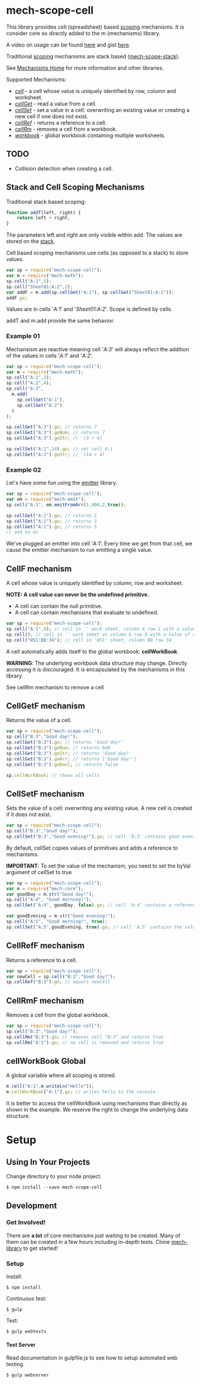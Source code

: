 [mech-home-link]: https://github.com/mechanisms/mech "Home repository for mechanisms"
[mech-scope-stack-home-link]: https://github.com/mechanismsjs/mech-scope-stack "Stack based scoping mechanisms."
[mech-emit-link]: https://github.com/mechanismsjs/mech-emit "Mechanisms for emitting data"


# mech-scope-cell

This library provides cell (spreadsheet) based [scoping](https://en.wikipedia.org/wiki/Scope_%28computer_science%29) mechanisms. It is consider core so directly added to the m (mechanisms) library.

A video on usage can be found [here](http://youtu.be/3gSiYtBEMjY) and gist [here](https://gist.github.com/erichosick/d036582d9b9b28a11e01).

Traditional [scoping](https://en.wikipedia.org/wiki/Scope_%28computer_science%29) mechanisms are stack based ([mech-scope-stack][mech-scope-stack-home-link]).

See [Mechanisms Home][mech-home-link] for more information and other libraries.

Supported Mechanisms:

* *[cell](#cell-mechanism)* - a cell whose value is uniquely identified by row, column and worksheet.
* *[cellGet](#cellget-mechanism)* - read a value from a cell.
* *[cellSet](#cellset-mechanism)* - set a value in a cell: overwriting an existing value or creating a new cell if one does not exist.
* *[cellRef](#cellref-mechanism)* - returns a reference to a cell.
* *[cellRm](#cellrm-mechanism)* - removes a cell from a workbook.
* *[workbook](#workbook-global)* - global workbook containing multiple worksheets.

## TODO

* Collision detection when creating a cell.

## Stack and Cell Scoping Mechanisms

Traditional stack based scoping:

```javascript
function addT(left, right) {
    return left + right;
}
```
The parameters left and right are only visible within add. The values are stored on the [stack](https://en.wikipedia.org/wiki/Stack-based_memory_allocation).

Cell based scoping mechanisms use cells (as opposed to a stack) to store values.

```javascript
var sp = require("mech-scope-cell");
var m = require("mech-math");
sp.cell("A:1",5);
sp.cell("Sheet01:A:2",2);
var addF = m.add(sp.cellGet("A:1"), sp.cellGet("Sheet01:A:2"));
addF.go;
```

Values are in cells '*A:1*' and '*Sheet01:A:2*'. Scope is defined by cells.

addT and m.add provide the same behavior.

### Example 01

Mechansism are reactive meaning cell '*A:3*' will always reflect the addition of the values in cells '*A:1*' and '*A:2*'.

```javascript
var sp = require("mech-scope-cell");
var m = require("mech-math");
sp.cell("A:1",3);
sp.cell("A:2",4);
sp.cell("A:3",
  m.add(
    sp.cellGet("A:1"),
    sp.cellGet("A:2")
  )
);

sp.cellGet("A:3").go; // returns 7
sp.cellGet("A:3").goNum; // returns 7
sp.cellGet("A:3").goStr; // '(3 + 4)

sp.cellSet("A:1",14).go; // set cell A:1
sp.cellGet("A:3").goStr; // '(14 + 4)
```

### Example 02

Let's have some fun using the [emitter][mech-emit-link] library.

```javascript
var sp = require("mech-scope-cell");
var em = require("mech-emit");
sp.cell("A:1", em.emitFromArr(1,400,2,true));

sp.cellGet("A:1").go; // returns 1
sp.cellGet("A:1").go; // returns 3
sp.cellGet("A:1").go; // returns 5
// and so on
```
We've plugged an emitter into cell '*A:1*'. Every time we get from that cell, we cause the emitter mechanism to run emitting a single value.

## <a name="cell-mechanism"></a>CellF mechanism

A cell whose value is uniquely identified by column, row and worksheet.

**NOTE: A cell value can never be the undefined primitive.**  

* A cell can contain the null primitive.
* A cell can contain mechanisms that evaluate to undefined.

```javascript
var sp = require("mech-scope-cell");
sp.cell("A:1",4); // cell in '' work sheet, column A row 1 with a value of 4
sp.cell(); // cell in '' work sheet at column A row 0 with a value of undefined
sp.cell("WS1:BB:34"); // cell in 'WS1' sheet, column BB row 34
```

A cell automatically adds itself to the global workbook: **cellWorkBook**.

**WARNING**: The underlying workbook data structure may change. Directly accessing it is discouraged. It is encapsulated by the mechanisms in this library.

See cellRm mechanism to remove a cell

## <a name="cellget-mechanism"></a>CellGetF mechanism

Returns the value of a cell.

```javascript
var sp = require("mech-scope-cell");
sp.cell("B:3","Good day!");
sp.cellGet("B:3").go; // returns 'Good day!'
sp.cellGet("B:3").goNum; // returns NaN
sp.cellGet("B:3").goStr; // returns 'Good day!'
sp.cellGet("B:3").goArr; // returns ['Good day!']
sp.cellGet("B:3").goBool; // returns false

sp.cellWorkBook; // shows all cells

```

## <a name="cellset-mechanism"></a>CellSetF mechanism

Sets the value of a cell: overwriting any existing value. A new cell is created if it does not exist.

```javascript
var sp = require("mech-scope-cell");
sp.cell("B:3","Good day!");
sp.cellSet("B:3","Good evening!").go; // cell 'B:3' contains good evening
```

By default, cellSet copies values of primitives and adds a reference to mechanisms.

**IMPORTANT**: To set the value of the mechanism, you need to set the byVal argument of cellSet to true

```javascript
var sp = require("mech-scope-cell");
var m = require("mech-core");
var goodDay = m.str("Good day!");
sp.cell("A:4", "Good morning!");
sp.cellSet("A:4", goodDay, false).go; // cell 'A:4' contains a reference to instance of the goodDay mechanism.

var goodEvening = m.str("Good evening!");
sp.cell("A:5", "Good morning!", true);
sp.cellSet("A:5",goodEvening, true).go; // cell 'A:5' contains the value "Good evening!"
```

## <a name="cellref-mechanism"></a>CellRefF mechanism

Returns a reference to a cell.

```javascript
var sp = require("mech-scope-cell");
var newCell = sp.cell("B:3","Good day!");
sp.cellRef("B:3").go; // equals newCell
```

## <a name="cellrm-mechanism"></a>CellRmF mechanism

Removes a cell from the global workbook.

```javascript
var sp = require("mech-scope-cell");
sp.cell("B:3","Good day!");
sp.cellRm("B:3").go; // removes cell "B:3" and returns true
sp.cellRm("A:1").go; // no cell is removed and returns true
```

## <a name="workbook-global"></a>cellWorkBook Global

A global variable where all scoping is stored.

```javascript
m.cell("A:1",m.writeLn("Hello"));
m.cellWorkBook["A:1"].go; // writes hello to the console
```

It is better to access the cellWorkBook using mechanisms than directly as shown in the example. We reserve the right to change the underlying data structure.

# Setup

## Using In Your Projects

Change directory to your node project.

```
$ npm install --save mech-scope-cell
```

## Development

### Get Involved!

There are **a lot** of core mechanisms just waiting to be created. Many of them can be created in a few hours including in-depth tests. Clone [mech-library][mech-library-link] to get started!

### Setup

Install:
```
$ npm install
```

Continuous test:
```
$ gulp
```

Test:
```
$ gulp webtests
```

#### Test Server

Read documentation in gulpfile.js to see how to setup automated web testing.

```
$ gulp webserver
```

[mech-library-link]: https://github.com/mechanismsjs/mech-library "Clone to easily create new mechanism libraries"

